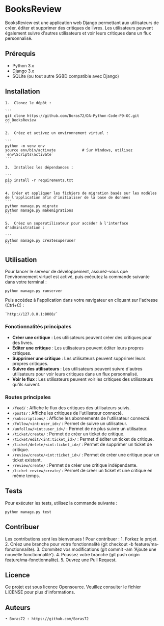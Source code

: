 # BooksReview

BooksReview est une application web Django permettant aux utilisateurs de créer, éditer et supprimer des critiques de livres. Les utilisateurs peuvent également suivre d'autres utilisateurs et voir leurs critiques dans un flux personnalisé.


## Prérequis

- Python 3.x
- Django 3.x
- SQLite (ou tout autre SGBD compatible avec Django)


## Installation

    1.  Clonez le dépôt :

    ```
    git clone https://github.com/Boras72/DA-Python-Code-P9-OC.git
    cd BooksReview
    ```

    2.  Créez et activez un environnement virtuel :

    ```
    python -m venv env
    source env/bin/activate            # Sur Windows, utilisez `env\Scripts\activate`
    ```

    3.  Installez les dépendances :

    ```
    pip install -r requirements.txt
    ```

    4. Créer et appliquer les fichiers de migration basés sur les modèles de l'application afin d'initialiser de la base de données
    ```
    python manage.py migrate
    python manage.py makemigrations
    ```

    5.  Créez un superutilisateur pour accéder à l'interface d'administration :

    ```
    python manage.py createsuperuser
    ```


## Utilisation

Pour lancer le serveur de développement, assurez-vous que l'environnement virtuel est activé, puis exécutez la commande suivante dans votre terminal :
```
python manage.py runserver
```
Puis accédez à l'application dans votre navigateur en cliquant sur l'adresse (Ctrl+C) :
```
`http://127.0.0.1:8000/`
```


### Fonctionnalités principales

- **Créer une critique** : Les utilisateurs peuvent créer des critiques pour des livres.
- **Éditer une critique** : Les utilisateurs peuvent éditer leurs propres critiques.
- **Supprimer une critique** : Les utilisateurs peuvent supprimer leurs propres critiques.
- **Suivre des utilisateurs** : Les utilisateurs peuvent suivre d'autres utilisateurs pour voir leurs critiques dans un flux personnalisé.
- **Voir le flux** : Les utilisateurs peuvent voir les critiques des utilisateurs qu'ils suivent.


### Routes principales

- `/feed/` : Affiche le flux des critiques des utilisateurs suivis.
- `/posts/` : Affiche les critiques de l'utilisateur connecté.
- `/subscriptions/` : Affiche les abonnements de l'utilisateur connecté.
- `/follow/<int:user_id>/` : Permet de suivre un utilisateur.
- `/unfollow/<int:user_id>/` : Permet de ne plus suivre un utilisateur.
- `/ticket/create/` : Permet de créer un ticket de critique.
- `/ticket/edit/<int:ticket_id>/` : Permet d'éditer un ticket de critique.
- `/ticket/delete/<int:ticket_id>/` : Permet de supprimer un ticket de critique.
- `/review/create/<int:ticket_id>/` : Permet de créer une critique pour un ticket existant.
- `/review/create/` : Permet de créer une critique indépendante.
- `/ticket-review/create/` : Permet de créer un ticket et une critique en même temps.


## Tests

Pour exécuter les tests, utilisez la commande suivante :
```
python manage.py test
 ```

## Contribuer

Les contributions sont les bienvenues ! Pour contribuer :
    1. Forkez le projet.
    2. Créez une branche pour votre fonctionnalité (git checkout -b feature/ma-fonctionnalite).
    3. Commitez vos modifications (git commit -am 'Ajoute une nouvelle fonctionnalité').
    4. Poussez votre branche (git push origin feature/ma-fonctionnalite).
    5. Ouvrez une Pull Request.


## Licence

Ce projet est sous licence Opensource. Veuillez consulter le fichier LICENSE pour plus d'informations.


## Auteurs

    • Boras72 : https://github.com/Boras72



